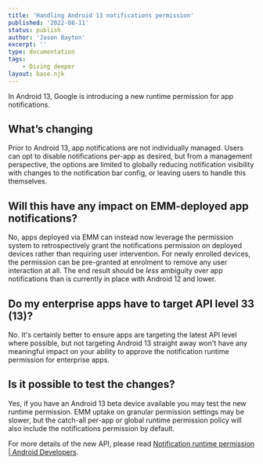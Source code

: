 ```yaml
---
title: 'Handling Android 13 notifications permission'
published: '2022-08-11'
status: publish
author: 'Jason Bayton'
excerpt: ''
type: documentation
tags: 
    - Diving deeper
layout: base.njk
---
```

In Android 13, Google is introducing a new runtime permission for app notifications. 

## What’s changing

Prior to Android 13, app notifications are not individually managed. Users can opt to disable notifications per-app as desired, but from a management perspective, the options are limited to globally reducing notification visibility with changes to the notification bar config, or leaving users to handle this themselves.

## Will this have any impact on EMM-deployed app notifications?

No, apps deployed via EMM can instead now leverage the permission system to retrospectively grant the notifications permission on deployed devices rather than requiring user intervention. For newly enrolled devices, the permission can be pre-granted at enrolment to remove any user interaction at all. The end result should be _less_ ambiguity over app notifications than is currently in place with Android 12 and lower.

## Do my enterprise apps have to target API level 33 (13)?

No. It's certainly better to ensure apps are targeting the latest API level where possible, but not targeting Android 13 straight away won't have any meaningful impact on your ability to approve the notification runtime permission for enterprise apps.

## Is it possible to test the changes?

Yes, if you have an Android 13 beta device available you may test the new runtime permission. EMM uptake on granular permission settings may be slower, but the catch-all per-app or global runtime permission policy will also include the notifications permission by default. 

For more details of the new API, please read [Notification runtime permission | Android Developers](https://developer.android.com/about/versions/13/changes/notification-permission).
